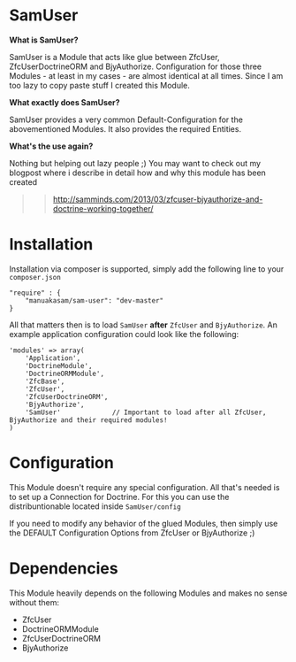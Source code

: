 SamUser
=======

**What is SamUser?**

SamUser is a Module that acts like glue between ZfcUser, ZfcUserDoctrineORM and BjyAuthorize.
Configuration for those three Modules - at least in my cases - are almost identical at all times. Since I am too lazy to copy paste stuff I created this Module.

**What exactly does SamUser?**

SamUser provides a very common Default-Configuration for the abovementioned Modules. It also provides the required Entities.

**What's the use again?**

Nothing but helping out lazy people ;) You may want to check out my blogpost where i describe in detail how and why this module has been created
>> http://samminds.com/2013/03/zfcuser-bjyauthorize-and-doctrine-working-together/

Installation
============

Installation via composer is supported, simply add the following line to your ```composer.json```
```
"require" : {
    "manuakasam/sam-user": "dev-master"
}
```

All that matters then is to load ```SamUser``` **after** ```ZfcUser``` and ```BjyAuthorize```. An example application configuration could look like the following:

```
'modules' => array(
    'Application',
    'DoctrineModule',
    'DoctrineORMModule',
    'ZfcBase',
    'ZfcUser',
    'ZfcUserDoctrineORM',
    'BjyAuthorize',
    'SamUser'             // Important to load after all ZfcUser, BjyAuthorize and their required modules!
)
```

Configuration
=============

This Module doesn't require any special configuration. All that's needed is to set up a Connection for Doctrine. For this you can use the distribuntionable located inside ```SamUser/config```

If you need to modify any behavior of the glued Modules, then simply use the DEFAULT Configuration Options from ZfcUser or BjyAuthorize ;)

Dependencies
============

This Module heavily depends on the following Modules and makes no sense without them:

 - ZfcUser
 - DoctrineORMModule
 - ZfcUserDoctrineORM
 - BjyAuthorize
